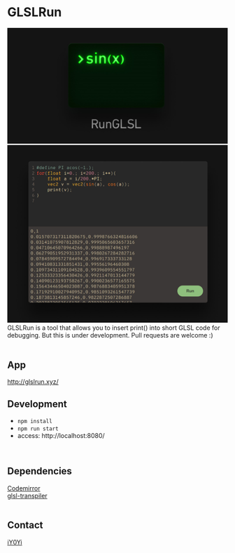 # GLSLRun
<img src="https://github.com/iY0Yi/GLSLRun/blob/main/dist/assets/og.jpg"></br>
<img src="https://github.com/iY0Yi/GLSLRun/blob/main/dist/assets/kv.jpg"></br>
GLSLRun is a tool that allows you to insert print() into short GLSL code for debugging.
But this is under development.
Pull requests are welcome :)</br>
</br>

## App
http://glslrun.xyz/

## Development
- ```npm install```
- ```npm run start```
- access: http://localhost:8080/</br>
</br>

## Dependencies
[Codemirror](https://github.com/codemirror/CodeMirror)</br>
[glsl-transpiler](https://github.com/stackgl/glsl-transpiler)</br>
</br>

## Contact
[iY0Yi](https://twitter.com/iY0Yi/)</br>
</br>
